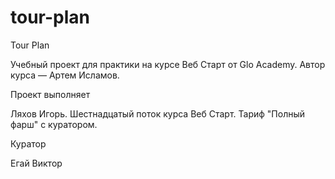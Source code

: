 # tour-plan

Tour Plan

Учебный проект для практики на курсе Веб Старт от Glo Academy. Автор курса — Артем Исламов.

Проект выполняет

Ляхов Игорь. Шестнадцатый поток курса Веб Старт. Тариф "Полный фарш" с куратором.

Куратор

Егай Виктор
